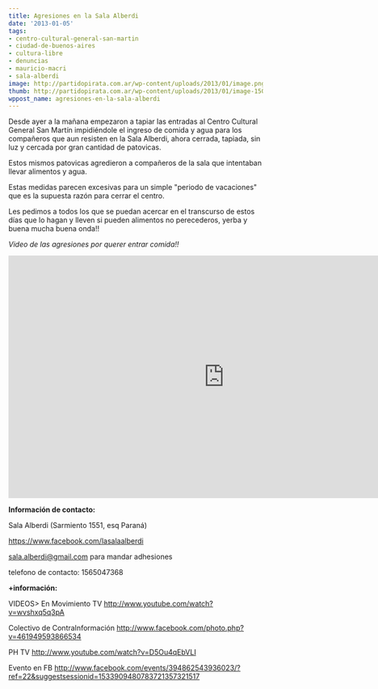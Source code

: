 ```yaml
---
title: Agresiones en la Sala Alberdi
date: '2013-01-05'
tags:
- centro-cultural-general-san-martin
- ciudad-de-buenos-aires
- cultura-libre
- denuncias
- mauricio-macri
- sala-alberdi
image: http://partidopirata.com.ar/wp-content/uploads/2013/01/image.png
thumb: http://partidopirata.com.ar/wp-content/uploads/2013/01/image-150x150.png
wppost_name: agresiones-en-la-sala-alberdi
---
```


Desde ayer a la mañana empezaron a tapiar las entradas al Centro Cultural General San Martín impidiéndole el ingreso de comida y agua para los compañeros que aun resisten en la Sala Alberdi, ahora cerrada, tapiada, sin luz y cercada por gran cantidad de patovicas.

Estos mismos patovicas agredieron a compañeros de la sala que intentaban llevar alimentos y agua. 

Estas medidas parecen excesivas para un simple "periodo de vacaciones" que es la supuesta razón para cerrar el centro.

Les pedimos a todos los que se puedan acercar en el transcurso de estos días que lo hagan y lleven si pueden alimentos no perecederos, yerba y buena mucha buena onda!!

<em>Video de las agresiones por querer entrar comida!!</em>
<iframe width="853" height="480" src="http://www.youtube.com/embed/77m1eqJxdDA" frameborder="0" allowfullscreen></iframe>

<strong>Información de contacto:</strong>

Sala Alberdi (Sarmiento 1551, esq Paraná)

https://www.facebook.com/lasalaalberdi

sala.alberdi@gmail.com para mandar adhesiones

telefono de contacto: 1565047368

<strong>+información:</strong>

VIDEOS>
En Movimiento TV
http://www.youtube.com/watch?v=wvshxq5q3pA

Colectivo de ContraInformación
http://www.facebook.com/photo.php?v=461949593866534

PH TV
http://www.youtube.com/watch?v=D5Ou4qEbVLI

Evento en FB
http://www.facebook.com/events/394862543936023/?ref=22&suggestsessionid=1533909480783721357321517
